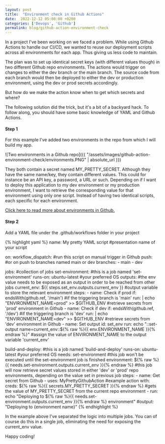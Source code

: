 ```yaml
---
layout: post
title:  "Environment check in Github Actions"
date:  2022-12-12 05:00:00 +0200
categories: ['Devops', 'Github']
permalink: blog/github-action-environment-check
---
```


In a project I've been working on we faced a problem. While using Github Actions to handle our CI/CD, we wanted to reuse our deployment scripts across all
environments for each app. Thus giving us less code to maintain.

The plan was to set up identical secret keys (with different values though) in two different Github repo environments. The actions would trigger on
changes to either the dev branch or the main branch. The source code from each branch would then be deployed to either the dev or production environment,
using the dev or prod secrets accordingly.

But how do we make the action know when to get which secrets and where?

The following solution did the trick, but it's a bit of a backyard hack. To follow along, you should have some basic knowledge of YAML and Github Actions.


<h4>Step 1</h4>

For this example I've added two environments in the repo from which I will build my app.

![Two environments in a Github repo]({{ "/assets/images/github-action-environment-check/environments.PNG" | absolute_url }})

They both contain a secret named MY_PRETTY_SECRET. Although they have the same name/key, they contain different values. This could for instance be an API key,
a password, a URL or such. Depending on if I want to deploy this application to my dev environment or my production environment, I want to retrieve the
corresponding value for that environment using only one script. Instead of having two identical scripts, each specific for each environment.

[Click here to read more about environments in Github.][github-environments]

<h4>Step 2</h4>

Add a YAML file under the .github/workflows folder in your project

{% highlight yaml %}
name: My pretty YAML script #presentation name of your script

on:
  workflow_dispatch: #run this script on manual trigger in Github
  push:              #or on push to branches named main or dev
    branches:
      - main
      - dev

jobs: #collection of jobs
  set-environment: #this is a job named 'set-environment'
    runs-on: ubuntu-latest #your preferred OS
    outputs: #the env value needs to be exposed as an output in order to be reached from other jobs
      current_env: ${{ steps.set_env.outputs.current_env }} #output variable to store the relevant environment
    steps:
      - name: Check if prod
        if: endsWith(github.ref, '/main') #if the triggering branch is 'main'
        run: |
          echo "ENVIRONMENT_NAME=prod" >> $GITHUB_ENV #retrieve secrets from 'prod' environment in Github
      - name: Check if dev
        if: endsWith(github.ref, '/dev') #if the triggering branch is 'dev'
        run: |
          echo "ENVIRONMENT_NAME=dev" >> $GITHUB_ENV #retrieve secrets from 'dev' environment in Github
      - name: Set output
        id: set_env
        run: echo "::set-output name=current_env::${% raw %}{{ env.ENVIRONMENT_NAME }}{% endraw %}" #assign the value of ENVIRONMENT_NAME to the output variable 'current_env' 

  build-and-deploy: #this is a job named 'build-and-deploy'
    runs-on: ubuntu-latest #your preferred OS
    needs: set-environment #this job won't be executed until the set-environment job is finished
    environment: ${% raw %}{{ needs.set-environment.outputs.current_env }}{% endraw %} #this job will now retrieve secret values stored in either 'dev' or 'prod' repo environments, depending on the value set in previous job
    steps:
      - name: Get secret from Github
      - uses: MyPrettyGithubAction #example action
        with:
          creds: ${% raw %}{{ secrets.MY_PRETTY_SECRET }}{% endraw %} #gets the value of MY_PRETTY_SECRET from the current repo environment
      - run: echo "Deploying to ${% raw %}{{ needs.set-environment.outputs.current_env }}{% endraw %} environment" #output: "Deploying to {environment name}"
{% endhighlight %}

In the example above I've separated the logic into multiple jobs. You can of course do this in a single job, eliminating the need for exposing the current_env value.

Happy coding!


[github-environments]: https://docs.github.com/en/actions/deployment/targeting-different-environments/using-environments-for-deployment